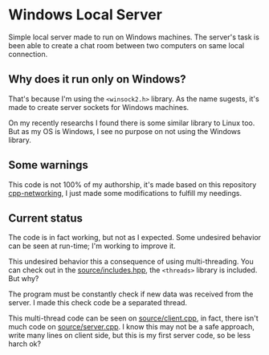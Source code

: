 # Windows Local Server

Simple local server made to run on Windows machines. The server's task is been able to create a chat room between two computers on same local connection.

## Why does it run only on Windows?

That's because I'm using the `<winsock2.h>` library. As the name sugests, it's made to create server sockets for Windows machines.

On my recently researchs I found there is some similar library to Linux too. But as my OS is Windows, I see no purpose on not using the Windows library.

## Some warnings

This code is not 100% of my authorship, it's made based on this repository [cpp-networking][], I just made some modifications to fulfill my needings.

## Current status

The code is in fact working, but not as I expected. Some undesired behavior can be seen at run-time; I'm working to improve it.

This undesired behavior this a consequence of using multi-threading. You can check out in the [source/includes.hpp], the `<threads>` library is included. But why?

The program must be constantly check if new data was received from the server. I made this check code be a separated thread.

This multi-thread code can be seen on [source/client.cpp], in fact, there isn't much code on [source/server.cpp]. I know this may not be a safe approach, write many lines on client side, but this is my first server code, so be less harch ok?

[cpp-networking]: https://github.com/codehoose/cpp-networking/tree/main
[source/includes.hpp]: source/includes.hpp
[source/client.cpp]: source/client.cpp
[source/server.cpp]: source/server.cpp
